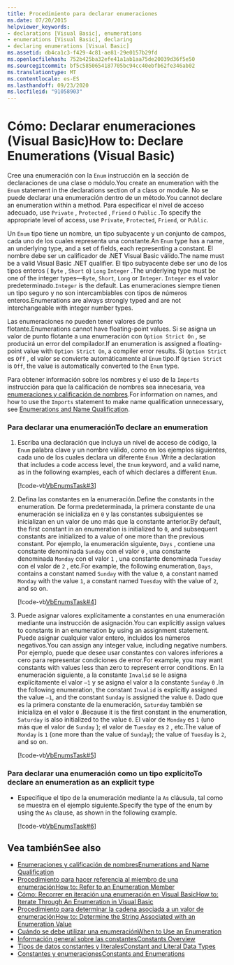 ```yaml
---
title: Procedimiento para declarar enumeraciones
ms.date: 07/20/2015
helpviewer_keywords:
- declarations [Visual Basic], enumerations
- enumerations [Visual Basic], declaring
- declaring enumerations [Visual Basic]
ms.assetid: db4ca1c3-f429-4c81-ae81-29e0157b29fd
ms.openlocfilehash: 752b425ba32efe41a1ab1aa75de20039d36f5e50
ms.sourcegitcommit: bf5c5850654187705bc94cc40ebfb62fe346ab02
ms.translationtype: MT
ms.contentlocale: es-ES
ms.lasthandoff: 09/23/2020
ms.locfileid: "91058903"
---
```

# <a name="how-to-declare-enumerations-visual-basic"></a><span data-ttu-id="f04e3-102">Cómo: Declarar enumeraciones (Visual Basic)</span><span class="sxs-lookup"><span data-stu-id="f04e3-102">How to: Declare Enumerations (Visual Basic)</span></span>

<span data-ttu-id="f04e3-103">Cree una enumeración con la `Enum` instrucción en la sección de declaraciones de una clase o módulo.</span><span class="sxs-lookup"><span data-stu-id="f04e3-103">You create an enumeration with the `Enum` statement in the declarations section of a class or module.</span></span> <span data-ttu-id="f04e3-104">No se puede declarar una enumeración dentro de un método.</span><span class="sxs-lookup"><span data-stu-id="f04e3-104">You cannot declare an enumeration within a method.</span></span> <span data-ttu-id="f04e3-105">Para especificar el nivel de acceso adecuado, use `Private` , `Protected` , `Friend` o `Public` .</span><span class="sxs-lookup"><span data-stu-id="f04e3-105">To specify the appropriate level of access, use `Private`, `Protected`, `Friend`, or `Public`.</span></span>  
  
 <span data-ttu-id="f04e3-106">Un `Enum` tipo tiene un nombre, un tipo subyacente y un conjunto de campos, cada uno de los cuales representa una constante.</span><span class="sxs-lookup"><span data-stu-id="f04e3-106">An `Enum` type has a name, an underlying type, and a set of fields, each representing a constant.</span></span> <span data-ttu-id="f04e3-107">El nombre debe ser un calificador de .NET Visual Basic válido.</span><span class="sxs-lookup"><span data-stu-id="f04e3-107">The name must be a valid Visual Basic .NET qualifier.</span></span> <span data-ttu-id="f04e3-108">El tipo subyacente debe ser uno de los tipos enteros ( `Byte` , `Short` o) `Long` `Integer` .</span><span class="sxs-lookup"><span data-stu-id="f04e3-108">The underlying type must be one of the integer types—`Byte`, `Short`, `Long` or `Integer`.</span></span> <span data-ttu-id="f04e3-109">`Integer` es el valor predeterminado.</span><span class="sxs-lookup"><span data-stu-id="f04e3-109">`Integer` is the default.</span></span> <span data-ttu-id="f04e3-110">Las enumeraciones siempre tienen un tipo seguro y no son intercambiables con tipos de números enteros.</span><span class="sxs-lookup"><span data-stu-id="f04e3-110">Enumerations are always strongly typed and are not interchangeable with integer number types.</span></span>  
  
 <span data-ttu-id="f04e3-111">Las enumeraciones no pueden tener valores de punto flotante.</span><span class="sxs-lookup"><span data-stu-id="f04e3-111">Enumerations cannot have floating-point values.</span></span> <span data-ttu-id="f04e3-112">Si se asigna un valor de punto flotante a una enumeración con `Option Strict On` , se producirá un error del compilador.</span><span class="sxs-lookup"><span data-stu-id="f04e3-112">If an enumeration is assigned a floating-point value with `Option Strict On`, a compiler error results.</span></span> <span data-ttu-id="f04e3-113">Si `Option Strict` es `Off` , el valor se convierte automáticamente al `Enum` tipo.</span><span class="sxs-lookup"><span data-stu-id="f04e3-113">If `Option Strict` is `Off`, the value is automatically converted to the `Enum` type.</span></span>  
  
 <span data-ttu-id="f04e3-114">Para obtener información sobre los nombres y el uso de la `Imports` instrucción para que la calificación de nombres sea innecesaria, vea [enumeraciones y calificación de nombres](enumerations-and-name-qualification.md).</span><span class="sxs-lookup"><span data-stu-id="f04e3-114">For information on names, and how to use the `Imports` statement to make name qualification unnecessary, see [Enumerations and Name Qualification](enumerations-and-name-qualification.md).</span></span>  
  
### <a name="to-declare-an-enumeration"></a><span data-ttu-id="f04e3-115">Para declarar una enumeración</span><span class="sxs-lookup"><span data-stu-id="f04e3-115">To declare an enumeration</span></span>  
  
1. <span data-ttu-id="f04e3-116">Escriba una declaración que incluya un nivel de acceso de código, la `Enum` palabra clave y un nombre válido, como en los ejemplos siguientes, cada uno de los cuales declara un diferente `Enum` .</span><span class="sxs-lookup"><span data-stu-id="f04e3-116">Write a declaration that includes a code access level, the `Enum` keyword, and a valid name, as in the following examples, each of which declares a different `Enum`.</span></span>  
  
     [!code-vb[VbEnumsTask#3](~/samples/snippets/visualbasic/VS_Snippets_VBCSharp/VbEnumsTask/VB/Class2.vb#3)]  
  
2. <span data-ttu-id="f04e3-117">Defina las constantes en la enumeración.</span><span class="sxs-lookup"><span data-stu-id="f04e3-117">Define the constants in the enumeration.</span></span> <span data-ttu-id="f04e3-118">De forma predeterminada, la primera constante de una enumeración se inicializa en `0` y las constantes subsiguientes se inicializan en un valor de uno más que la constante anterior.</span><span class="sxs-lookup"><span data-stu-id="f04e3-118">By default, the first constant in an enumeration is initialized to `0`, and subsequent constants are initialized to a value of one more than the previous constant.</span></span> <span data-ttu-id="f04e3-119">Por ejemplo, la enumeración siguiente, `Days` , contiene una constante denominada `Sunday` con el valor `0` , una constante denominada `Monday` con el valor `1` , una constante denominada `Tuesday` con el valor de `2` , etc.</span><span class="sxs-lookup"><span data-stu-id="f04e3-119">For example, the following enumeration, `Days`, contains a constant named `Sunday` with the value `0`, a constant named `Monday` with the value `1`, a constant named `Tuesday` with the value of `2`, and so on.</span></span>  
  
     [!code-vb[VbEnumsTask#4](~/samples/snippets/visualbasic/VS_Snippets_VBCSharp/VbEnumsTask/VB/Class2.vb#4)]  
  
3. <span data-ttu-id="f04e3-120">Puede asignar valores explícitamente a constantes en una enumeración mediante una instrucción de asignación.</span><span class="sxs-lookup"><span data-stu-id="f04e3-120">You can explicitly assign values to constants in an enumeration by using an assignment statement.</span></span> <span data-ttu-id="f04e3-121">Puede asignar cualquier valor entero, incluidos los números negativos.</span><span class="sxs-lookup"><span data-stu-id="f04e3-121">You can assign any integer value, including negative numbers.</span></span> <span data-ttu-id="f04e3-122">Por ejemplo, puede que desee usar constantes con valores inferiores a cero para representar condiciones de error.</span><span class="sxs-lookup"><span data-stu-id="f04e3-122">For example, you may want constants with values less than zero to represent error conditions.</span></span> <span data-ttu-id="f04e3-123">En la enumeración siguiente, a la constante `Invalid` se le asigna explícitamente el valor `–1` y se asigna el valor a la constante `Sunday` `0` .</span><span class="sxs-lookup"><span data-stu-id="f04e3-123">In the following enumeration, the constant `Invalid` is explicitly assigned the value `–1`, and the constant `Sunday` is assigned the value `0`.</span></span> <span data-ttu-id="f04e3-124">Dado que es la primera constante de la enumeración, `Saturday` también se inicializa en el valor `0` .</span><span class="sxs-lookup"><span data-stu-id="f04e3-124">Because it is the first constant in the enumeration, `Saturday` is also initialized to the value `0`.</span></span> <span data-ttu-id="f04e3-125">El valor de `Monday` es `1` (uno más que el valor de `Sunday` ); el valor de `Tuesday` es `2` , etc.</span><span class="sxs-lookup"><span data-stu-id="f04e3-125">The value of `Monday` is `1` (one more than the value of `Sunday`); the value of `Tuesday` is `2`, and so on.</span></span>  
  
     [!code-vb[VbEnumsTask#5](~/samples/snippets/visualbasic/VS_Snippets_VBCSharp/VbEnumsTask/VB/Class2.vb#5)]  
  
### <a name="to-declare-an-enumeration-as-an-explicit-type"></a><span data-ttu-id="f04e3-126">Para declarar una enumeración como un tipo explícito</span><span class="sxs-lookup"><span data-stu-id="f04e3-126">To declare an enumeration as an explicit type</span></span>  
  
- <span data-ttu-id="f04e3-127">Especifique el tipo de la enumeración mediante la `As` cláusula, tal como se muestra en el ejemplo siguiente.</span><span class="sxs-lookup"><span data-stu-id="f04e3-127">Specify the type of the enum by using the `As` clause, as shown in the following example.</span></span>  
  
     [!code-vb[VbEnumsTask#6](~/samples/snippets/visualbasic/VS_Snippets_VBCSharp/VbEnumsTask/VB/Class2.vb#6)]  
  
## <a name="see-also"></a><span data-ttu-id="f04e3-128">Vea también</span><span class="sxs-lookup"><span data-stu-id="f04e3-128">See also</span></span>

- [<span data-ttu-id="f04e3-129">Enumeraciones y calificación de nombres</span><span class="sxs-lookup"><span data-stu-id="f04e3-129">Enumerations and Name Qualification</span></span>](enumerations-and-name-qualification.md)
- [<span data-ttu-id="f04e3-130">Procedimiento para hacer referencia al miembro de una enumeración</span><span class="sxs-lookup"><span data-stu-id="f04e3-130">How to: Refer to an Enumeration Member</span></span>](how-to-refer-to-an-enumeration-member.md)
- [<span data-ttu-id="f04e3-131">Cómo: Recorrer en iteración una enumeración en Visual Basic</span><span class="sxs-lookup"><span data-stu-id="f04e3-131">How to: Iterate Through An Enumeration in Visual Basic</span></span>](how-to-iterate-through-an-enumeration.md)
- [<span data-ttu-id="f04e3-132">Procedimiento para determinar la cadena asociada a un valor de enumeración</span><span class="sxs-lookup"><span data-stu-id="f04e3-132">How to: Determine the String Associated with an Enumeration Value</span></span>](how-to-determine-the-string-associated-with-an-enumeration-value.md)
- [<span data-ttu-id="f04e3-133">Cuándo se debe utilizar una enumeración</span><span class="sxs-lookup"><span data-stu-id="f04e3-133">When to Use an Enumeration</span></span>](when-to-use-an-enumeration.md)
- [<span data-ttu-id="f04e3-134">Información general sobre las constantes</span><span class="sxs-lookup"><span data-stu-id="f04e3-134">Constants Overview</span></span>](constants-overview.md)
- [<span data-ttu-id="f04e3-135">Tipos de datos constantes y literales</span><span class="sxs-lookup"><span data-stu-id="f04e3-135">Constant and Literal Data Types</span></span>](constant-and-literal-data-types.md)
- [<span data-ttu-id="f04e3-136">Constantes y enumeraciones</span><span class="sxs-lookup"><span data-stu-id="f04e3-136">Constants and Enumerations</span></span>](../../../language-reference/constants-and-enumerations.md)
